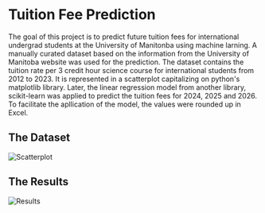 # Tuition Fee Prediction
The goal of this project is to predict future tuition fees for international undergrad students at the University of Manitonba using machine larning. A manually curated  dataset based on the information from the University of Manitoba website was used for the prediction. The dataset contains the tuition rate per 3 credit hour science course for international students from 2012 to 2023. It is represented in a scatterplot capitalizing on python's matplotlib library. Later, the linear regression model from another library, scikit-learn was applied to predict the tuition fees for 2024, 2025 and 2026. To facilitate the apllication of the model, the values were rounded up in Excel. 

## The Dataset

![Scatterplot](https://user-images.githubusercontent.com/102154139/220238181-44ea4cba-3106-48c8-9946-0832f73ad5eb.JPG)
## The Results

![Results](https://user-images.githubusercontent.com/102154139/220238509-5d40e890-c24c-4766-967a-c1b0d2ae9a36.JPG)

